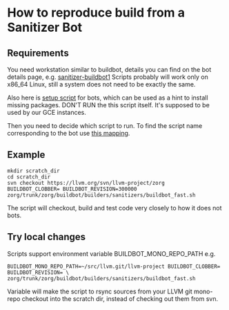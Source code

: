 # How to reproduce build from a Sanitizer Bot

## Requirements 
You need workstation similar to buildbot, details you can find on the bot details page, e.g. [sanitizer-buildbot1](http://lab.llvm.org:8011/buildslaves/sanitizer-buildbot1)
Scripts probably will work only on x86_64 Linux, still a system does not need to be exactly the same.

Also here is [setup script](https://github.com/google/sanitizers/blob/master/buildbot/start_script.sh) for bots, which can be used as a hint to install missing packages. DON'T RUN the this script itself. It's supposed to be used by our GCE instances.

Then you need to decide which script to run. To find the script name corresponding to the bot use [this mapping](https://llvm.org/svn/llvm-project/zorg/trunk/zorg/buildbot/builders/sanitizers/buildbot_selector.py).

## Example
```
mkdir scratch_dir
cd scratch_dir
svn checkout https://llvm.org/svn/llvm-project/zorg
BUILDBOT_CLOBBER= BUILDBOT_REVISION=300000 zorg/trunk/zorg/buildbot/builders/sanitizers/buildbot_fast.sh
```
The script will checkout, build and test code very closely to how it does not bots.

## Try local changes
Scripts support environment variable BUILDBOT_MONO_REPO_PATH
e.g. 
```
BUILDBOT_MONO_REPO_PATH=~/src/llvm.git/llvm-project BUILDBOT_CLOBBER= BUILDBOT_REVISION= \
zorg/trunk/zorg/buildbot/builders/sanitizers/buildbot_fast.sh
```
Variable will make the script to rsync sources from your LLVM git mono-repo checkout into the scratch dir, instead of checking out them from svn.